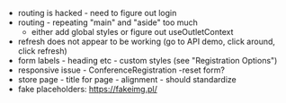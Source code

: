 - routing is hacked - need to figure out login
- routing - repeating "main" and "aside" too much
  - either add global styles or figure out useOutletContext
- refresh does not appear to be working (go to API demo, click around, click refresh)
- form labels - heading etc - custom styles (see "Registration Options")
- responsive issue - ConferenceRegistration
  -reset form?
- store page - title for page - alignment - should standardize
- fake placeholders: https://fakeimg.pl/
